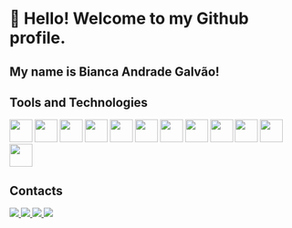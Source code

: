 # 👋 Hello! Welcome to my Github profile.

## My name is Bianca Andrade Galvão!

## Tools and Technologies

<div>
  <img loading="lazy" src="https://cdn.jsdelivr.net/gh/devicons/devicon/icons/git/git-original.svg" width="40" height="40"/>
  <img loading="lazy" src="https://cdn.jsdelivr.net/gh/devicons/devicon/icons/nextjs/nextjs-original.svg" width="40" height="40"/>
  <img loading="lazy" src="https://cdn.jsdelivr.net/gh/devicons/devicon/icons/react/react-original.svg" width="40" height="40"/>
  <img loading="lazy" src="https://cdn.jsdelivr.net/gh/devicons/devicon/icons/html5/html5-original.svg" width="40" height="40"/>
  <img loading="lazy" src="https://cdn.jsdelivr.net/gh/devicons/devicon/icons/css3/css3-original.svg" width="40" height="40"/>
  <img loading="lazy" src="https://cdn.jsdelivr.net/gh/devicons/devicon/icons/javascript/javascript-original.svg" width="40" height="40"/>
  <img loading="lazy" src="https://cdn.jsdelivr.net/gh/devicons/devicon/icons/python/python-original.svg" width="40" height="40"/>
  <img loading="lazy" src="https://cdn.jsdelivr.net/gh/devicons/devicon/icons/c/c-original.svg" width="40" height="40"/>
  <img loading="lazy" src="https://cdn.jsdelivr.net/gh/devicons/devicon/icons/cplusplus/cplusplus-original.svg" width="40" height="40"/>
  <img loading="lazy" src="https://cdn.jsdelivr.net/gh/devicons/devicon/icons/csharp/csharp-original.svg" width="40" height="40"/>
  <img loading="lazy" src="https://cdn.jsdelivr.net/gh/devicons/devicon/icons/postgresql/postgresql-original.svg" width="40" height="40"/>
  <img loading="lazy" src="https://cdn.jsdelivr.net/gh/devicons/devicon/icons/prisma/prisma-original.svg" width="40" height="40"/>
</div>

## Contacts

<div>
  <!-- Instagram -->
  <a href="https://instagram.com/bia.andradeg" target="_blank">
    <img loading="lazy" src="https://img.shields.io/badge/-Instagram-%23E4405F?style=for-the-badge&logo=instagram&logoColor=white" target="_blank">
  </a>
  <!-- Outlook -->
  <a href="mailto:biancandradegalvao@outlook.com">
    <img loading="lazy" src="https://img.shields.io/badge/Outlook-%230078D4?style=for-the-badge&logo=microsoft-outlook&logoColor=white" target="_blank">
  </a>

  <!-- LinkedIn -->
  <a href="https://www.linkedin.com/in/bianca-andrade-galv%C3%A3o/" target="_blank">
    <img loading="lazy" src="https://img.shields.io/badge/LinkedIn-%230077B5?style=for-the-badge&logo=linkedin&logoColor=white" target="_blank">
  </a>
  <!-- WhatsApp -->
  <a href="https://wa.me/71996898570" target="_blank">
    <img loading="lazy" src="https://img.shields.io/badge/-WhatsApp-%23128C7E?style=for-the-badge&logo=whatsapp&logoColor=white" target="_blank">
  </a> 
</div>
